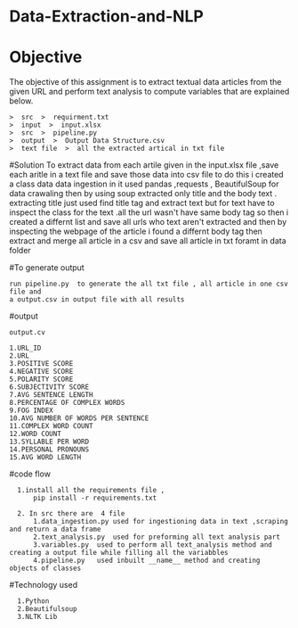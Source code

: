 # Data-Extraction-and-NLP
# Objective
The objective of this assignment is to extract textual data articles from the given URL and perform text analysis to compute variables that are explained below. 

    >  src  >  requirment.txt
    >  input  >  input.xlsx
    >  src  >  pipeline.py
    >  output  >  Output Data Structure.csv
    >  text file  >  all the extracted artical in txt file
  
#Solution
To extract data from each artile given in the input.xlsx file ,save each aritle in a text file and save those data into csv file to do this i created a class data data ingestion in it used pandas ,requests , BeautifulSoup for data crawaling 
then by using soup extracted only title and the body text . extracting title just used find title tag and extract text but for text have to inspect the class for the text .all the url wasn't have same body tag so then i created a differnt list and save all urls who text aren't extracted and then by inspecting the webpage of the article i found a differnt body tag then extract and merge all article in a csv and save all article in txt foramt in data folder 

#To generate output

    run pipeline.py  to generate the all txt file , all article in one csv file and
    a output.csv in output file with all results

#output

    output.cv

    1.URL_ID	
    2.URL	
    3.POSITIVE SCORE	
    4.NEGATIVE SCORE	
    5.POLARITY SCORE	
    6.SUBJECTIVITY SCORE	
    7.AVG SENTENCE LENGTH	
    8.PERCENTAGE OF COMPLEX WORDS	
    9.FOG INDEX	
    10.AVG NUMBER OF WORDS PER SENTENCE	
    11.COMPLEX WORD COUNT	
    12.WORD COUNT	
    13.SYLLABLE PER WORD	
    14.PERSONAL PRONOUNS	
    15.AVG WORD LENGTH

#code flow

      1.install all the requirements file ,
          pip install -r requirements.txt

      2. In src there are  4 file
          1.data_ingestion.py used for ingestioning data in text ,scraping and return a data frame
          2.text_analysis.py  used for preforming all text analysis part 
          3.variables.py  used to perform all text_analysis method and creating a output file while filling all the variabbles
          4.pipeline.py   used inbuilt __name__ method and creating objects of classes

        
#Technology used

      1.Python
      2.Beautifulsoup
      3.NLTK Lib
